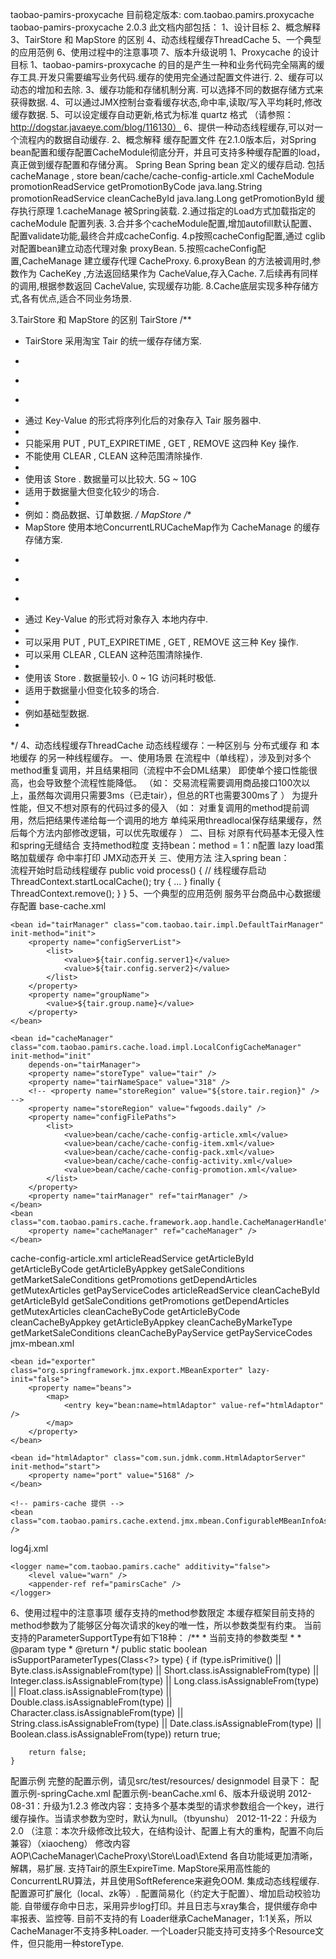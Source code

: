taobao-pamirs-proxycache
    目前稳定版本: 
    <dependency>
      <groupId>com.taobao.pamirs.proxycache</groupId>
      <artifactId>taobao-pamirs-proxycache</artifactId>
      <version>2.0.3</version>
    </dependency> 
此文档内部包括：
1、设计目标 
2、概念解释 
3、TairStore 和 MapStore 的区别 
4、动态线程缓存ThreadCache 
5、一个典型的应用范例 
6、使用过程中的注意事项 
7、版本升级说明 
1、Proxycache 的设计目标
1、taobao-pamirs-proxycache 的目的是产生一种和业务代码完全隔离的缓存工具.开发只需要编写业务代码.缓存的使用完全通过配置文件进行. 
2、缓存可以动态的增加和去除.
3、缓存功能和存储机制分离. 可以选择不同的数据存储方式来获得数据.
4、可以通过JMX控制台查看缓存状态,命中率,读取/写入平均耗时,修改缓存数据.
5、可以设定缓存自动更新,格式为标准 quartz 格式 （请参照： http://dogstar.javaeye.com/blog/116130） 
6、提供一种动态线程缓存,可以对一个流程内的数据自动缓存. 
2、概念解释
缓存配置文件
在2.1.0版本后，对Spring bean配置和缓存配置CacheModule彻底分开，并且可支持多种缓存配置的load，真正做到缓存配置和存储分离。
Spring Bean
Spring bean 定义的缓存启动. 包括 cacheManage , store
<bean id="cacheManager" class="com.taobao.pamirs.cache.load.impl.LocalConfigCacheManager" init-method="init"
	depends-on="tairManager">
	<property name="storeType" value="map" />
	<property name="storeMapCleanTime" value="0,10,20,30,40,50 * * * * ? *" />
	<property name="configFilePaths">
		<list>
			<value>bean/cache/cache-config-article.xml</value>
		</list>
	</property>
</bean>
<bean class="com.taobao.pamirs.cache.framework.aop.handle.CacheManagerHandle">
	<property name="cacheManager" ref="cacheManager" />
</bean>
CacheModule
<cacheModule>
	<!-- 缓存Bean配置 -->
	<cacheBeans>
		<cacheBean>
			<beanName>promotionReadService</beanName>
			<cacheMethods>
				<methodConfig>
					<methodName>getPromotionByCode</methodName>
					<parameterTypes>
						<java-class>java.lang.String</java-class>
					</parameterTypes>
					<expiredTime></expiredTime>
				</methodConfig>
			</cacheMethods>
		</cacheBean>
	</cacheBeans>
	<!-- 缓存清理Bean配置 -->
	<cacheCleanBeans>
		<cacheCleanBean>
			<beanName>promotionReadService</beanName>
			<methods>
				<cacheCleanMethod>
					<methodName>cleanCacheById</methodName>
					<parameterTypes>
						<java-class>java.lang.Long</java-class>
					</parameterTypes>
					<cleanMethods>
						<methodConfig>
							<methodName>getPromotionById</methodName>
						</methodConfig>
					</cleanMethods>
				</cacheCleanMethod>
			</methods>
		</cacheCleanBean>
	</cacheCleanBeans>
</cacheModule>
缓存执行原理
1.cacheManage 被Spring装载. 
2.通过指定的Load方式加载指定的cacheModule 配置列表. 
3.合并多个cacheModule配置,增加autofill默认配置、配置validate功能,最终合并成cacheConfig. 
4.p按照cacheConfig配置,通过 cglib 对配置bean建立动态代理对象 proxyBean. 
5.按照cacheConfig配置,CacheManage 建立缓存代理 CacheProxy. 
6.proxyBean 的方法被调用时,参数作为 CacheKey ,方法返回结果作为 CacheValue,存入Cache. 
7.后续再有同样的调用,根据参数返回 CacheValue, 实现缓存功能. 
8.Cache底层实现多种存储方式,各有优点,适合不同业务场景. 

3.TairStore 和 MapStore 的区别
TairStore
/**
 * TairStore 采用淘宝 Tair 的统一缓存存储方案.
 * <p>
 * 
 * <pre>
 * 通过 Key-Value 的形式将序列化后的对象存入 Tair 服务器中.
 * 
 * 只能采用 PUT , PUT_EXPIRETIME , GET , REMOVE 这四种 Key 操作. 
 * 不能使用 CLEAR , CLEAN 这种范围清除操作.
 * 
 * 使用该 Store . 数据量可以比较大. 5G ~ 10G 
 * 适用于数据量大但变化较少的场合.
 * 
 * 例如：商品数据、订单数据. 
 */
MapStore
/**
 * MapStore 使用本地ConcurrentLRUCacheMap作为 CacheManage 的缓存存储方案.
 * <p>
 * 
 * <pre>
 * 通过 Key-Value 的形式将对象存入 本地内存中.
 * 
 * 可以采用 PUT , PUT_EXPIRETIME , GET , REMOVE 这三种 Key 操作. 
 * 可以采用 CLEAR , CLEAN 这种范围清除操作.
 * 
 * 使用该 Store . 数据量较小. 0 ~ 1G 访问耗时极低. 
 * 适用于数据量小但变化较多的场合.
 * 
 * 例如基础型数据.
 * </pre>
*/
4、动态线程缓存ThreadCache
动态线程缓存：一种区别与 分布式缓存 和 本地缓存 的另一种线程缓存。
一、使用场景
在流程中（单线程），涉及到对多个method重复调用，并且结果相同（流程中不会DML结果） 即使单个接口性能很高，也会导致整个流程性能降低。
（如：
交易流程需要调用商品接口100次以上，虽然每次调用只需要3ms（已走tair），但总的RT也需要300ms了
）
为提升性能，但又不想对原有的代码过多的侵入
（如：
对重复调用的method提前调用，然后把结果传递给每一个调用的地方
单纯采用threadlocal保存结果缓存，然后每个方法内部修改逻辑，可以优先取缓存
）
二、目标
对原有代码基本无侵入性
和spring无缝结合
支持method粒度
支持bean：method = 1：n配置
lazy load策略加载缓存
命中率打印
JMX动态开关
三、使用方法
注入spring bean：
	<bean class="com.taobao.pamirs.cache.store.threadcache.ThreadCacheHandle">
		<property name="beansMap">
		<!-- the void method not support， will ignore cache -->
			<map>
				<entry key="articleReadClient" value="getArticleById,getPromotionIds,getMarketSaleConditions" />
				<entry key="itemReadClient" value="getItemById,getMutexItemIds,getPromotionIds,getSaleConditions" />
				<entry key="prodSubscriptionService" value="countProdSubNumByProductId" />
				<entry key="bizVerifyService" value="existAppstoreSubParam" />
			</map>		
		</property>
	</bean>
流程开始时启动线程缓存
	public void process() {
		// 线程缓存启动
		ThreadContext.startLocalCache();
		try {
			...
		} finally {
			ThreadContext.remove();	
		}
	}
5、一个典型的应用范例
服务平台商品中心数据缓存配置
base-cache.xml
<?xml version="1.0" encoding="GBK"?>
<!DOCTYPE beans PUBLIC "-//SPRING//DTD BEAN//EN" "http://www.springframework.org/dtd/spring-beans.dtd">
<beans default-autowire="byName">

	<bean id="tairManager" class="com.taobao.tair.impl.DefaultTairManager" init-method="init">
		<property name="configServerList">
			<list>
				<value>${tair.config.server1}</value>
				<value>${tair.config.server2}</value>
			</list>
		</property>
		<property name="groupName">
			<value>${tair.group.name}</value>
		</property>
	</bean>
	
	<bean id="cacheManager" class="com.taobao.pamirs.cache.load.impl.LocalConfigCacheManager" init-method="init"
		depends-on="tairManager">
		<property name="storeType" value="tair" />
		<property name="tairNameSpace" value="318" />
		<!-- <property name="storeRegion" value="${store.tair.region}" /> -->
		<property name="storeRegion" value="fwgoods.daily" />
		<property name="configFilePaths">
			<list>
				<value>bean/cache/cache-config-article.xml</value>
				<value>bean/cache/cache-config-item.xml</value>
				<value>bean/cache/cache-config-pack.xml</value>
				<value>bean/cache/cache-config-activity.xml</value>
				<value>bean/cache/cache-config-promotion.xml</value>
			</list>
		</property>
		<property name="tairManager" ref="tairManager" />
	</bean>
	<bean class="com.taobao.pamirs.cache.framework.aop.handle.CacheManagerHandle">
		<property name="cacheManager" ref="cacheManager" />
	</bean>
</beans>
cache-config-article.xml
<?xml version="1.0" encoding="GBK"?>
<!-- ===================================================================== -->
<!-- 商品加载缓存管理配置 -->
<!-- ===================================================================== -->
<cacheModule>
	<cacheBeans>
		<cacheBean>
			<beanName>articleReadService</beanName>
			<cacheMethods>
				<methodConfig>
					<methodName>getArticleById</methodName>
				</methodConfig>
				<methodConfig>
					<methodName>getArticleByCode</methodName>
				</methodConfig>
				<methodConfig>
					<methodName>getArticleByAppkey</methodName>
				</methodConfig>
				<methodConfig>
					<methodName>getSaleConditions</methodName>
				</methodConfig>
				<methodConfig>
					<methodName>getMarketSaleConditions</methodName>
				</methodConfig>
				<methodConfig>
					<methodName>getPromotions</methodName>
				</methodConfig>
				<methodConfig>
					<methodName>getDependArticles</methodName>
				</methodConfig>
				<methodConfig>
					<methodName>getMutexArticles</methodName>
				</methodConfig>
				<methodConfig>
					<methodName>getPayServiceCodes</methodName>
				</methodConfig>
			</cacheMethods>
		</cacheBean>
	</cacheBeans>
	<cacheCleanBeans>
		<cacheCleanBean>
			<beanName>articleReadService</beanName>
			<methods>
				<cacheCleanMethod>
					<methodName>cleanCacheById</methodName>
					<cleanMethods>
						<methodConfig>
							<methodName>getArticleById</methodName>
						</methodConfig>
						<methodConfig>
							<methodName>getSaleConditions</methodName>
						</methodConfig>
						<methodConfig>
							<methodName>getPromotions</methodName>
						</methodConfig>
						<methodConfig>
							<methodName>getDependArticles</methodName>
						</methodConfig>
						<methodConfig>
							<methodName>getMutexArticles</methodName>
						</methodConfig>
					</cleanMethods>
				</cacheCleanMethod>
				<cacheCleanMethod>
					<methodName>cleanCacheByCode</methodName>
					<cleanMethods>
						<methodConfig>
							<methodName>getArticleByCode</methodName>
						</methodConfig>
					</cleanMethods>
				</cacheCleanMethod>
				<cacheCleanMethod>
					<methodName>cleanCacheByAppkey</methodName>
					<cleanMethods>
						<methodConfig>
							<methodName>getArticleByAppkey</methodName>
						</methodConfig>
					</cleanMethods>
				</cacheCleanMethod>
				<cacheCleanMethod>
					<methodName>cleanCacheByMarkeType</methodName>
					<cleanMethods>
						<methodConfig>
							<methodName>getMarketSaleConditions</methodName>
						</methodConfig>
					</cleanMethods>
				</cacheCleanMethod>
				<cacheCleanMethod>
					<methodName>cleanCacheByPayService</methodName>
					<cleanMethods>
						<methodConfig>
							<methodName>getPayServiceCodes</methodName>
						</methodConfig>
					</cleanMethods>
				</cacheCleanMethod>
			</methods>
		</cacheCleanBean>
	</cacheCleanBeans>
</cacheModule>
jmx-mbean.xml
<?xml version="1.0" encoding="GBK"?>
<!DOCTYPE beans PUBLIC "-//SPRING//DTD BEAN//EN" "http://www.springframework.org/dtd/spring-beans.dtd">
<beans default-autowire="byName">

	<bean id="exporter" class="org.springframework.jmx.export.MBeanExporter" lazy-init="false">
		<property name="beans">
			<map>
				<entry key="bean:name=htmlAdaptor" value-ref="htmlAdaptor" />
			</map>
		</property>
	</bean>

	<bean id="htmlAdaptor" class="com.sun.jdmk.comm.HtmlAdaptorServer" init-method="start">
		<property name="port" value="5168" />
	</bean>

	<!-- pamirs-cache 提供 -->
	<bean class="com.taobao.pamirs.cache.extend.jmx.mbean.ConfigurableMBeanInfoAssembler" />

</beans>
log4j.xml
	<appender name="pamirsCache" class="org.apache.log4j.DailyRollingFileAppender">
		<param name="file" value="${goodscenter.loggingRoot}/pamirs_cache.log" />
		<param name="append" value="false" />
		<param name="encoding" value="GBK" />
		<layout class="org.apache.log4j.PatternLayout">
			<param name="ConversionPattern" value="%d %p - %m%n" />
		</layout>
	</appender>

	<logger name="com.taobao.pamirs.cache" additivity="false">
		<level value="warn" />
		<appender-ref ref="pamirsCache" />
	</logger>
6、使用过程中的注意事项
缓存支持的method参数限定
本缓存框架目前支持的method参数为了能够区分每次请求的key的唯一性，所以参数类型有约束。 当前支持的ParameterSupportType有如下18种：
	/**
	 * 当前支持的参数类型
	 * 
	 * @param type
	 * @return
	 */
	public static boolean isSupportParameterTypes(Class<?> type) {
		if (type.isPrimitive() || Byte.class.isAssignableFrom(type)
				|| Short.class.isAssignableFrom(type)
				|| Integer.class.isAssignableFrom(type)
				|| Long.class.isAssignableFrom(type)
				|| Float.class.isAssignableFrom(type)
				|| Double.class.isAssignableFrom(type)
				|| Character.class.isAssignableFrom(type)
				|| String.class.isAssignableFrom(type)
				|| Date.class.isAssignableFrom(type)
				|| Boolean.class.isAssignableFrom(type))
			return true;

		return false;
	}
配置示例
完整的配置示例，请见src/test/resources/ designmodel 目录下：
配置示例-springCache.xml 
配置示例-beanCache.xml 
6、版本升级说明
2012-08-31：升级为1.2.3
修改内容：支持多个基本类型的请求参数组合一个key，进行缓存操作。当请求参数为空时，默认为null。（tbyunshu） 
2012-11-22：升级为2.0
（注意：本次升级修改比较大，在结构设计、配置上有大的重构，配置不向后兼容）（xiaocheng）
修改内容
AOP\CacheManager\CacheProxy\Store\Load\Extend 各自功能域更加清晰，解耦，易扩展.
支持Tair的原生ExpireTime.
MapStore采用高性能的ConcurrentLRU算法，并且使用SoftReference来避免OOM.
集成动态线程缓存.
配置源可扩展化（local、zk等）.
配置简易化（约定大于配置）、增加启动校验功能.
自带缓存命中日志，采用异步log打印。并且日志与xray集合，提供缓存命中率报表、监控等.
目前不支持的有
Loader继承CacheManager，1:1关系，所以CacheManager不支持多种Loader. 
一个Loader只能支持可支持多个Resource文件，但只能用一种storeType. 
